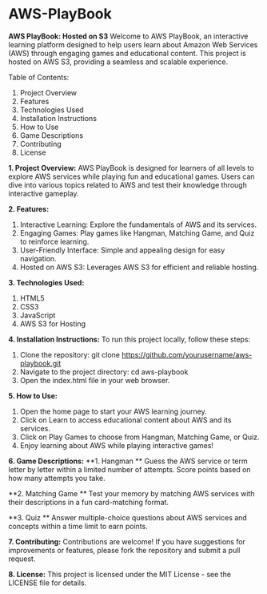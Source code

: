 # AWS-PlayBook
**AWS PlayBook: Hosted on S3**
Welcome to AWS PlayBook, an interactive learning platform designed to help users learn about Amazon Web Services (AWS) through engaging games and educational content. This project is hosted on AWS S3, providing a seamless and scalable experience.

Table of Contents:
1. Project Overview
2. Features
3. Technologies Used
4. Installation Instructions
5. How to Use
6. Game Descriptions
7. Contributing
8. License

**1. Project Overview:**
AWS PlayBook is designed for learners of all levels to explore AWS services while playing fun and educational games. Users can dive into various topics related to AWS and test their knowledge through interactive gameplay.

**2. Features:**
1. Interactive Learning: Explore the fundamentals of AWS and its services.
2. Engaging Games: Play games like Hangman, Matching Game, and Quiz to reinforce learning.
3. User-Friendly Interface: Simple and appealing design for easy navigation.
4. Hosted on AWS S3: Leverages AWS S3 for efficient and reliable hosting.

**3. Technologies Used:**
1. HTML5
2. CSS3
3. JavaScript
4. AWS S3 for Hosting

**4. Installation Instructions:**
To run this project locally, follow these steps:

1. Clone the repository:
git clone https://github.com/yourusername/aws-playbook.git
2. Navigate to the project directory:
cd aws-playbook
3. Open the index.html file in your web browser.

**5. How to Use:**
1. Open the home page to start your AWS learning journey.
2. Click on Learn to access educational content about AWS and its services.
3. Click on Play Games to choose from Hangman, Matching Game, or Quiz.
4. Enjoy learning about AWS while playing interactive games!

**6. Game Descriptions:**
**1. Hangman **
Guess the AWS service or term letter by letter within a limited number of attempts. Score points based on how many attempts you take.

**2. Matching Game **
Test your memory by matching AWS services with their descriptions in a fun card-matching format.

**3. Quiz **
Answer multiple-choice questions about AWS services and concepts within a time limit to earn points.

**7. Contributing:**
Contributions are welcome! If you have suggestions for improvements or features, please fork the repository and submit a pull request.

**8. License:**
This project is licensed under the MIT License - see the LICENSE file for details.

